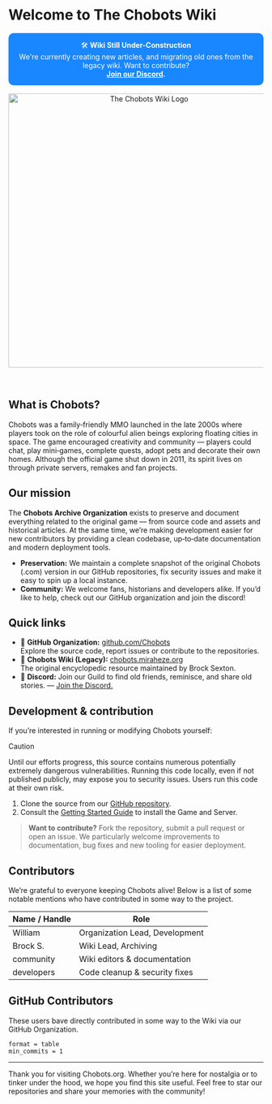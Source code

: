 # Welcome to The Chobots Wiki

<!-- This page could benefit from more information. Want to contribute? -->
<div style="background: rgba(0, 123, 255, 0.9); color: white; padding: 1em; border-radius: 10px; text-align: center; margin-top: 16px; margin-bottom: 16px;">
  🛠️ <strong>Wiki Still Under-Construction</strong><br/>
  We're currently creating new articles, and migrating old ones from the legacy wiki. Want to contribute?<br>
  <strong><a href="https://discord.gg/JtqKwGrDSX" style="color:white; text-decoration: underline;">Join our Discord</a>.</strong>
</div>

<p align="center">
  <img src="img/logo.svg" alt="The Chobots Wiki Logo" style="width:540px; margin-bottom: 2rem;" />
</p>
<!--
<div class="chobots-button-row">
  <a href="/collections/common/getting-started/"><img src="img/era1.png" alt="Common" class="chobots-button" /></a>
  <a href="/developer%20docs/getting-started/"><img src="img/era1.png" alt="Development" class="chobots-button" /></a>
  <a href="/collections/2008-2011/getting-started/"><img src="img/era1.png" alt="Chobots.com" class="chobots-button" /></a>
  <a href="/collections/2011-2014/getting-started/"><img src="img/era1.png" alt="Chobots.net" class="chobots-button" /></a>
  <a href="/collections/privateservers/getting-started/"><img src="img/era1.png" alt="Private Servers" class="chobots-button" /></a>
</div> -->

## What is Chobots?

Chobots was a family‑friendly MMO launched in the late 2000s where players took on the role of colourful alien beings exploring floating cities in space.  The game encouraged creativity and community — players could chat, play mini‑games, complete quests, adopt pets and decorate their own homes.  Although the official game shut down in 2011, its spirit lives on through private servers, remakes and fan projects.

## Our mission

The **Chobots Archive Organization** exists to preserve and document everything related to the original game — from source code and assets and historical articles.  At the same time, we’re making development easier for new contributors by providing a clean codebase, up‑to‑date documentation and modern deployment tools.

- **Preservation:** We maintain a complete snapshot of the original Chobots (.com) version in our GitHub repositories, fix security issues and make it easy to spin up a local instance.
- **Community:** We welcome fans, historians and developers alike.  If you’d like to help, check out our GitHub organization and join the discord!

## Quick links

- 🔗 **GitHub Organization:** [github.com/Chobots](https://github.com/Chobots)  
  Explore the source code, report issues or contribute to the repositories.
- 📘 **Chobots Wiki (Legacy):** [chobots.miraheze.org](https://chobots.miraheze.org)  
  The original encyclopedic resource maintained by Brock Sexton.
- 🚀 **Discord:** Join our Guild to find old friends, reminisce, and share old stories. — [Join the Discord.](https://discord.gg/JtqKwGrDSX)

## Development & contribution

If you’re interested in running or modifying Chobots yourself:

> [!CAUTION]
> Until our efforts progress, this source contains numerous potentially extremely dangerous vulnerabilities. Running this
> code locally, even if not published publicly, may expose you to security issues. Users run this code at their own
> risk.

1. Clone the source from our [GitHub repository](https://github.com/Chobots/Chobots).
2. Consult the [Getting Started Guide](developer-docs/getting-started.md) to install the Game and Server.

> **Want to contribute?** Fork the repository, submit a pull request or open an issue.  We particularly welcome improvements to documentation, bug fixes and new tooling for easier deployment.

## Contributors

We’re grateful to everyone keeping Chobots alive! Below is a list of some notable mentions who have contributed in some way to the project.

| Name / Handle | Role                           |
|---------------|--------------------------------|
| William       | Organization Lead, Development |
| Brock S.      | Wiki Lead, Archiving           |
| community     | Wiki editors & documentation   |
| developers    | Code cleanup & security fixes  |

## GitHub Contributors

These users bave directly contributed in some way to the Wiki via our GitHub Organization.

```authors
format = table
min_commits = 1
```

---

Thank you for visiting Chobots.org.  Whether you’re here for nostalgia or to tinker under the hood, we hope you find this site useful.  Feel free to star our repositories and share your memories with the community!
